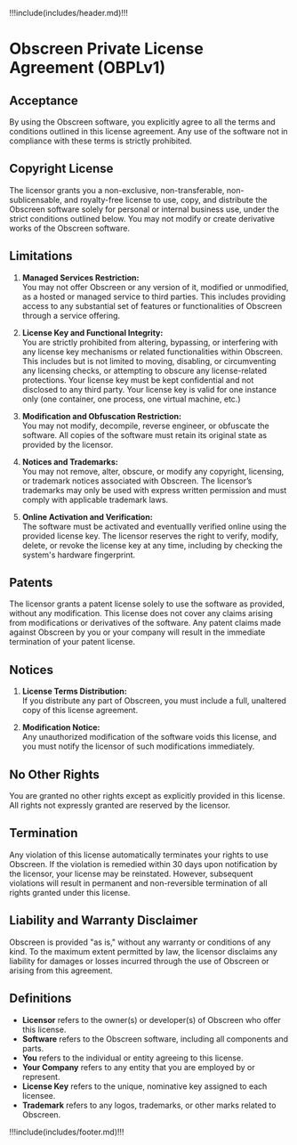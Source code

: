 !!!include(includes/header.md)!!!

# Obscreen Private License Agreement (OBPLv1)

## Acceptance

By using the Obscreen software, you explicitly agree to all the terms and conditions outlined in this license agreement. Any use of the software not in compliance with these terms is strictly prohibited.

## Copyright License

The licensor grants you a non-exclusive, non-transferable, non-sublicensable, and royalty-free license to use, copy, and distribute the Obscreen software solely for personal or internal business use, under the strict conditions outlined below. You may not modify or create derivative works of the Obscreen software.

## Limitations

1. **Managed Services Restriction:**  
   You may not offer Obscreen or any version of it, modified or unmodified, as a hosted or managed service to third parties. This includes providing access to any substantial set of features or functionalities of Obscreen through a service offering.

2. **License Key and Functional Integrity:**  
   You are strictly prohibited from altering, bypassing, or interfering with any license key mechanisms or related functionalities within Obscreen. This includes but is not limited to moving, disabling, or circumventing any licensing checks, or attempting to obscure any license-related protections. Your license key must be kept confidential and not disclosed to any third party. Your license key is valid for one instance only (one container, one process, one virtual machine, etc.)

3. **Modification and Obfuscation Restriction:**  
   You may not modify, decompile, reverse engineer, or obfuscate the software. All copies of the software must retain its original state as provided by the licensor.

4. **Notices and Trademarks:**  
   You may not remove, alter, obscure, or modify any copyright, licensing, or trademark notices associated with Obscreen. The licensor’s trademarks may only be used with express written permission and must comply with applicable trademark laws.

5. **Online Activation and Verification:**  
   The software must be activated and eventuallly verified online using the provided license key. The licensor reserves the right to verify, modify, delete, or revoke the license key at any time, including by checking the system's hardware fingerprint.

## Patents

The licensor grants a patent license solely to use the software as provided, without any modification. This license does not cover any claims arising from modifications or derivatives of the software. Any patent claims made against Obscreen by you or your company will result in the immediate termination of your patent license.

## Notices

1. **License Terms Distribution:**  
   If you distribute any part of Obscreen, you must include a full, unaltered copy of this license agreement.

2. **Modification Notice:**  
   Any unauthorized modification of the software voids this license, and you must notify the licensor of such modifications immediately.

## No Other Rights

You are granted no other rights except as explicitly provided in this license. All rights not expressly granted are reserved by the licensor.

## Termination

Any violation of this license automatically terminates your rights to use Obscreen. If the violation is remedied within 30 days upon notification by the licensor, your license may be reinstated. However, subsequent violations will result in permanent and non-reversible termination of all rights granted under this license.

## Liability and Warranty Disclaimer

Obscreen is provided "as is," without any warranty or conditions of any kind. To the maximum extent permitted by law, the licensor disclaims any liability for damages or losses incurred through the use of Obscreen or arising from this agreement.

## Definitions

- **Licensor** refers to the owner(s) or developer(s) of Obscreen who offer this license.
- **Software** refers to the Obscreen software, including all components and parts.
- **You** refers to the individual or entity agreeing to this license.
- **Your Company** refers to any entity that you are employed by or represent.
- **License Key** refers to the unique, nominative key assigned to each licensee.
- **Trademark** refers to any logos, trademarks, or other marks related to Obscreen.

!!!include(includes/footer.md)!!!
